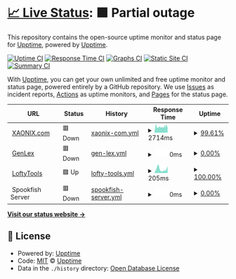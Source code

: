 # [📈 Live Status](https://upptime.github.io/upptime): <!--live status--> **🟧 Partial outage**

This repository contains the open-source uptime monitor and status page for [Upptime](https://upptime.js.org), powered by [Upptime](https://github.com/upptime/upptime).

[![Uptime CI](https://github.com/koj-co/upptime/workflows/Uptime%20CI/badge.svg)](https://github.com/koj-co/upptime/actions?query=workflow%3A%22Uptime+CI%22)
[![Response Time CI](https://github.com/koj-co/upptime/workflows/Response%20Time%20CI/badge.svg)](https://github.com/koj-co/upptime/actions?query=workflow%3A%22Response+Time+CI%22)
[![Graphs CI](https://github.com/koj-co/upptime/workflows/Graphs%20CI/badge.svg)](https://github.com/koj-co/upptime/actions?query=workflow%3A%22Graphs+CI%22)
[![Static Site CI](https://github.com/koj-co/upptime/workflows/Static%20Site%20CI/badge.svg)](https://github.com/koj-co/upptime/actions?query=workflow%3A%22Static+Site+CI%22)
[![Summary CI](https://github.com/koj-co/upptime/workflows/Summary%20CI/badge.svg)](https://github.com/koj-co/upptime/actions?query=workflow%3A%22Summary+CI%22)

With [Upptime](https://upptime.js.org), you can get your own unlimited and free uptime monitor and status page, powered entirely by a GitHub repository. We use [Issues](https://github.com/upptime/upptime/issues) as incident reports, [Actions](https://github.com/ricardomaia/upptime/actions) as uptime monitors, and [Pages](https://upptime.github.io/upptime) for the status page.

<!--start: status pages-->
<!-- This summary is generated by Upptime (https://github.com/upptime/upptime) -->
<!-- Do not edit this manually, your changes will be overwritten -->
<!-- prettier-ignore -->
| URL | Status | History | Response Time | Uptime |
| --- | ------ | ------- | ------------- | ------ |
| <img alt="" src="https://icons.duckduckgo.com/ip3/xaonix.com.ico" height="13"> [XAONIX.com](https://xaonix.com/) | 🟥 Down | [xaonix-com.yml](https://github.com/XAONIX/status/commits/HEAD/history/xaonix-com.yml) | <details><summary><img alt="Response time graph" src="./graphs/xaonix-com/response-time-week.png" height="20"> 2714ms</summary><br><a href="https://status.xaonix.com/history/xaonix-com"><img alt="Response time 2851" src="https://img.shields.io/endpoint?url=https%3A%2F%2Fraw.githubusercontent.com%2FXAONIX%2Fstatus%2FHEAD%2Fapi%2Fxaonix-com%2Fresponse-time.json"></a><br><a href="https://status.xaonix.com/history/xaonix-com"><img alt="24-hour response time 3513" src="https://img.shields.io/endpoint?url=https%3A%2F%2Fraw.githubusercontent.com%2FXAONIX%2Fstatus%2FHEAD%2Fapi%2Fxaonix-com%2Fresponse-time-day.json"></a><br><a href="https://status.xaonix.com/history/xaonix-com"><img alt="7-day response time 2714" src="https://img.shields.io/endpoint?url=https%3A%2F%2Fraw.githubusercontent.com%2FXAONIX%2Fstatus%2FHEAD%2Fapi%2Fxaonix-com%2Fresponse-time-week.json"></a><br><a href="https://status.xaonix.com/history/xaonix-com"><img alt="30-day response time 2606" src="https://img.shields.io/endpoint?url=https%3A%2F%2Fraw.githubusercontent.com%2FXAONIX%2Fstatus%2FHEAD%2Fapi%2Fxaonix-com%2Fresponse-time-month.json"></a><br><a href="https://status.xaonix.com/history/xaonix-com"><img alt="1-year response time 2857" src="https://img.shields.io/endpoint?url=https%3A%2F%2Fraw.githubusercontent.com%2FXAONIX%2Fstatus%2FHEAD%2Fapi%2Fxaonix-com%2Fresponse-time-year.json"></a></details> | <details><summary><a href="https://status.xaonix.com/history/xaonix-com">99.61%</a></summary><a href="https://status.xaonix.com/history/xaonix-com"><img alt="All-time uptime 99.77%" src="https://img.shields.io/endpoint?url=https%3A%2F%2Fraw.githubusercontent.com%2FXAONIX%2Fstatus%2FHEAD%2Fapi%2Fxaonix-com%2Fuptime.json"></a><br><a href="https://status.xaonix.com/history/xaonix-com"><img alt="24-hour uptime 98.60%" src="https://img.shields.io/endpoint?url=https%3A%2F%2Fraw.githubusercontent.com%2FXAONIX%2Fstatus%2FHEAD%2Fapi%2Fxaonix-com%2Fuptime-day.json"></a><br><a href="https://status.xaonix.com/history/xaonix-com"><img alt="7-day uptime 99.61%" src="https://img.shields.io/endpoint?url=https%3A%2F%2Fraw.githubusercontent.com%2FXAONIX%2Fstatus%2FHEAD%2Fapi%2Fxaonix-com%2Fuptime-week.json"></a><br><a href="https://status.xaonix.com/history/xaonix-com"><img alt="30-day uptime 99.83%" src="https://img.shields.io/endpoint?url=https%3A%2F%2Fraw.githubusercontent.com%2FXAONIX%2Fstatus%2FHEAD%2Fapi%2Fxaonix-com%2Fuptime-month.json"></a><br><a href="https://status.xaonix.com/history/xaonix-com"><img alt="1-year uptime 99.63%" src="https://img.shields.io/endpoint?url=https%3A%2F%2Fraw.githubusercontent.com%2FXAONIX%2Fstatus%2FHEAD%2Fapi%2Fxaonix-com%2Fuptime-year.json"></a></details>
| <img alt="" src="https://icons.duckduckgo.com/ip3/genlex.app.ico" height="13"> [GenLex](https://genlex.app/) | 🟥 Down | [gen-lex.yml](https://github.com/XAONIX/status/commits/HEAD/history/gen-lex.yml) | <details><summary><img alt="Response time graph" src="./graphs/gen-lex/response-time-week.png" height="20"> 0ms</summary><br><a href="https://status.xaonix.com/history/gen-lex"><img alt="Response time 8653" src="https://img.shields.io/endpoint?url=https%3A%2F%2Fraw.githubusercontent.com%2FXAONIX%2Fstatus%2FHEAD%2Fapi%2Fgen-lex%2Fresponse-time.json"></a><br><a href="https://status.xaonix.com/history/gen-lex"><img alt="24-hour response time 0" src="https://img.shields.io/endpoint?url=https%3A%2F%2Fraw.githubusercontent.com%2FXAONIX%2Fstatus%2FHEAD%2Fapi%2Fgen-lex%2Fresponse-time-day.json"></a><br><a href="https://status.xaonix.com/history/gen-lex"><img alt="7-day response time 0" src="https://img.shields.io/endpoint?url=https%3A%2F%2Fraw.githubusercontent.com%2FXAONIX%2Fstatus%2FHEAD%2Fapi%2Fgen-lex%2Fresponse-time-week.json"></a><br><a href="https://status.xaonix.com/history/gen-lex"><img alt="30-day response time 0" src="https://img.shields.io/endpoint?url=https%3A%2F%2Fraw.githubusercontent.com%2FXAONIX%2Fstatus%2FHEAD%2Fapi%2Fgen-lex%2Fresponse-time-month.json"></a><br><a href="https://status.xaonix.com/history/gen-lex"><img alt="1-year response time 6004" src="https://img.shields.io/endpoint?url=https%3A%2F%2Fraw.githubusercontent.com%2FXAONIX%2Fstatus%2FHEAD%2Fapi%2Fgen-lex%2Fresponse-time-year.json"></a></details> | <details><summary><a href="https://status.xaonix.com/history/gen-lex">0.00%</a></summary><a href="https://status.xaonix.com/history/gen-lex"><img alt="All-time uptime 61.43%" src="https://img.shields.io/endpoint?url=https%3A%2F%2Fraw.githubusercontent.com%2FXAONIX%2Fstatus%2FHEAD%2Fapi%2Fgen-lex%2Fuptime.json"></a><br><a href="https://status.xaonix.com/history/gen-lex"><img alt="24-hour uptime 0.00%" src="https://img.shields.io/endpoint?url=https%3A%2F%2Fraw.githubusercontent.com%2FXAONIX%2Fstatus%2FHEAD%2Fapi%2Fgen-lex%2Fuptime-day.json"></a><br><a href="https://status.xaonix.com/history/gen-lex"><img alt="7-day uptime 0.00%" src="https://img.shields.io/endpoint?url=https%3A%2F%2Fraw.githubusercontent.com%2FXAONIX%2Fstatus%2FHEAD%2Fapi%2Fgen-lex%2Fuptime-week.json"></a><br><a href="https://status.xaonix.com/history/gen-lex"><img alt="30-day uptime 1.38%" src="https://img.shields.io/endpoint?url=https%3A%2F%2Fraw.githubusercontent.com%2FXAONIX%2Fstatus%2FHEAD%2Fapi%2Fgen-lex%2Fuptime-month.json"></a><br><a href="https://status.xaonix.com/history/gen-lex"><img alt="1-year uptime 25.60%" src="https://img.shields.io/endpoint?url=https%3A%2F%2Fraw.githubusercontent.com%2FXAONIX%2Fstatus%2FHEAD%2Fapi%2Fgen-lex%2Fuptime-year.json"></a></details>
| <img alt="" src="https://icons.duckduckgo.com/ip3/lofty.tools.ico" height="13"> [LoftyTools](https://lofty.tools/) | 🟩 Up | [lofty-tools.yml](https://github.com/XAONIX/status/commits/HEAD/history/lofty-tools.yml) | <details><summary><img alt="Response time graph" src="./graphs/lofty-tools/response-time-week.png" height="20"> 205ms</summary><br><a href="https://status.xaonix.com/history/lofty-tools"><img alt="Response time 253" src="https://img.shields.io/endpoint?url=https%3A%2F%2Fraw.githubusercontent.com%2FXAONIX%2Fstatus%2FHEAD%2Fapi%2Flofty-tools%2Fresponse-time.json"></a><br><a href="https://status.xaonix.com/history/lofty-tools"><img alt="24-hour response time 347" src="https://img.shields.io/endpoint?url=https%3A%2F%2Fraw.githubusercontent.com%2FXAONIX%2Fstatus%2FHEAD%2Fapi%2Flofty-tools%2Fresponse-time-day.json"></a><br><a href="https://status.xaonix.com/history/lofty-tools"><img alt="7-day response time 205" src="https://img.shields.io/endpoint?url=https%3A%2F%2Fraw.githubusercontent.com%2FXAONIX%2Fstatus%2FHEAD%2Fapi%2Flofty-tools%2Fresponse-time-week.json"></a><br><a href="https://status.xaonix.com/history/lofty-tools"><img alt="30-day response time 228" src="https://img.shields.io/endpoint?url=https%3A%2F%2Fraw.githubusercontent.com%2FXAONIX%2Fstatus%2FHEAD%2Fapi%2Flofty-tools%2Fresponse-time-month.json"></a><br><a href="https://status.xaonix.com/history/lofty-tools"><img alt="1-year response time 260" src="https://img.shields.io/endpoint?url=https%3A%2F%2Fraw.githubusercontent.com%2FXAONIX%2Fstatus%2FHEAD%2Fapi%2Flofty-tools%2Fresponse-time-year.json"></a></details> | <details><summary><a href="https://status.xaonix.com/history/lofty-tools">100.00%</a></summary><a href="https://status.xaonix.com/history/lofty-tools"><img alt="All-time uptime 100.00%" src="https://img.shields.io/endpoint?url=https%3A%2F%2Fraw.githubusercontent.com%2FXAONIX%2Fstatus%2FHEAD%2Fapi%2Flofty-tools%2Fuptime.json"></a><br><a href="https://status.xaonix.com/history/lofty-tools"><img alt="24-hour uptime 100.00%" src="https://img.shields.io/endpoint?url=https%3A%2F%2Fraw.githubusercontent.com%2FXAONIX%2Fstatus%2FHEAD%2Fapi%2Flofty-tools%2Fuptime-day.json"></a><br><a href="https://status.xaonix.com/history/lofty-tools"><img alt="7-day uptime 100.00%" src="https://img.shields.io/endpoint?url=https%3A%2F%2Fraw.githubusercontent.com%2FXAONIX%2Fstatus%2FHEAD%2Fapi%2Flofty-tools%2Fuptime-week.json"></a><br><a href="https://status.xaonix.com/history/lofty-tools"><img alt="30-day uptime 100.00%" src="https://img.shields.io/endpoint?url=https%3A%2F%2Fraw.githubusercontent.com%2FXAONIX%2Fstatus%2FHEAD%2Fapi%2Flofty-tools%2Fuptime-month.json"></a><br><a href="https://status.xaonix.com/history/lofty-tools"><img alt="1-year uptime 100.00%" src="https://img.shields.io/endpoint?url=https%3A%2F%2Fraw.githubusercontent.com%2FXAONIX%2Fstatus%2FHEAD%2Fapi%2Flofty-tools%2Fuptime-year.json"></a></details>
| <img alt="" src="https://icons.duckduckgo.com/ip3/null.ico" height="13"> Spookfish Server | 🟥 Down | [spookfish-server.yml](https://github.com/XAONIX/status/commits/HEAD/history/spookfish-server.yml) | <details><summary><img alt="Response time graph" src="./graphs/spookfish-server/response-time-week.png" height="20"> 0ms</summary><br><a href="https://status.xaonix.com/history/spookfish-server"><img alt="Response time 0" src="https://img.shields.io/endpoint?url=https%3A%2F%2Fraw.githubusercontent.com%2FXAONIX%2Fstatus%2FHEAD%2Fapi%2Fspookfish-server%2Fresponse-time.json"></a><br><a href="https://status.xaonix.com/history/spookfish-server"><img alt="24-hour response time 0" src="https://img.shields.io/endpoint?url=https%3A%2F%2Fraw.githubusercontent.com%2FXAONIX%2Fstatus%2FHEAD%2Fapi%2Fspookfish-server%2Fresponse-time-day.json"></a><br><a href="https://status.xaonix.com/history/spookfish-server"><img alt="7-day response time 0" src="https://img.shields.io/endpoint?url=https%3A%2F%2Fraw.githubusercontent.com%2FXAONIX%2Fstatus%2FHEAD%2Fapi%2Fspookfish-server%2Fresponse-time-week.json"></a><br><a href="https://status.xaonix.com/history/spookfish-server"><img alt="30-day response time 0" src="https://img.shields.io/endpoint?url=https%3A%2F%2Fraw.githubusercontent.com%2FXAONIX%2Fstatus%2FHEAD%2Fapi%2Fspookfish-server%2Fresponse-time-month.json"></a><br><a href="https://status.xaonix.com/history/spookfish-server"><img alt="1-year response time 0" src="https://img.shields.io/endpoint?url=https%3A%2F%2Fraw.githubusercontent.com%2FXAONIX%2Fstatus%2FHEAD%2Fapi%2Fspookfish-server%2Fresponse-time-year.json"></a></details> | <details><summary><a href="https://status.xaonix.com/history/spookfish-server">0.00%</a></summary><a href="https://status.xaonix.com/history/spookfish-server"><img alt="All-time uptime 23.09%" src="https://img.shields.io/endpoint?url=https%3A%2F%2Fraw.githubusercontent.com%2FXAONIX%2Fstatus%2FHEAD%2Fapi%2Fspookfish-server%2Fuptime.json"></a><br><a href="https://status.xaonix.com/history/spookfish-server"><img alt="24-hour uptime 0.00%" src="https://img.shields.io/endpoint?url=https%3A%2F%2Fraw.githubusercontent.com%2FXAONIX%2Fstatus%2FHEAD%2Fapi%2Fspookfish-server%2Fuptime-day.json"></a><br><a href="https://status.xaonix.com/history/spookfish-server"><img alt="7-day uptime 0.00%" src="https://img.shields.io/endpoint?url=https%3A%2F%2Fraw.githubusercontent.com%2FXAONIX%2Fstatus%2FHEAD%2Fapi%2Fspookfish-server%2Fuptime-week.json"></a><br><a href="https://status.xaonix.com/history/spookfish-server"><img alt="30-day uptime 1.38%" src="https://img.shields.io/endpoint?url=https%3A%2F%2Fraw.githubusercontent.com%2FXAONIX%2Fstatus%2FHEAD%2Fapi%2Fspookfish-server%2Fuptime-month.json"></a><br><a href="https://status.xaonix.com/history/spookfish-server"><img alt="1-year uptime 0.00%" src="https://img.shields.io/endpoint?url=https%3A%2F%2Fraw.githubusercontent.com%2FXAONIX%2Fstatus%2FHEAD%2Fapi%2Fspookfish-server%2Fuptime-year.json"></a></details>

<!--end: status pages-->

[**Visit our status website →**](https://upptime.github.io/upptime)

## 📄 License

- Powered by: [Upptime](https://github.com/upptime/upptime)
- Code: [MIT](./LICENSE) © [Upptime](https://upptime.js.org)
- Data in the `./history` directory: [Open Database License](https://opendatacommons.org/licenses/odbl/1-0/)
